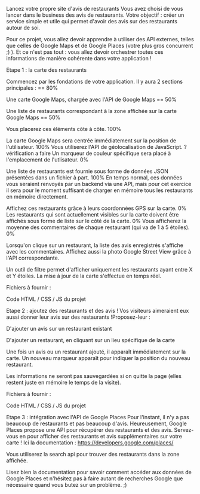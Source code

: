 Lancez votre propre site d'avis de restaurants
Vous avez choisi de vous lancer dans le business des avis de restaurants. Votre objectif :
créer un service simple et utile qui permet d'avoir des avis sur des restaurants autour de soi.

Pour ce projet, vous allez devoir apprendre à utiliser des API externes, telles que celles de Google Maps et de Google Places (votre plus gros concurrent ;) ).
Et ce n'est pas tout : vous allez devoir orchestrer toutes ces informations de manière cohérente dans votre application !

Etape 1 : la carte des restaurants

Commencez par les fondations de votre application. Il y aura 2 sections principales : == 80%

Une carte Google Maps, chargée avec l'API de Google Maps == 50%

Une liste de restaurants correspondant à la zone affichée sur la carte Google Maps == 50%

Vous placerez ces éléments côte à côte. 100%

La carte Google Maps sera centrée immédiatement sur la position de l'utilisateur. 100%
Vous utiliserez l'API de géolocalisation de JavaScript. ? vérification a faire
Un marqueur de couleur spécifique sera placé à l'emplacement de l'utlisateur. 0%

Une liste de restaurants est fournie sous forme de données JSON présentées dans un fichier à part. 100%
En temps normal, ces données vous seraient renvoyés par un backend via une API,
mais pour cet exercice il sera pour le moment suffisant de charger en mémoire tous les restaurants en mémoire directement.


Affichez ces restaurants grâce à leurs coordonnées GPS sur la carte. 0%
Les restaurants qui sont actuellement visibles sur la carte doivent être affichés sous forme de liste sur le côté de la carte. 0%
Vous afficherez la moyenne des commentaires de chaque restaurant (qui va de 1 à 5 étoiles). 0%

Lorsqu'on clique sur un restaurant, la liste des avis enregistrés s'affiche avec les commentaires. Affichez aussi la photo Google Street View grâce à l'API correspondante.

Un outil de filtre permet d'afficher uniquement les restaurants ayant entre X et Y étoiles. La mise à jour de la carte s'effectue en temps réel.

Fichiers à fournir :

Code HTML / CSS / JS du projet

Etape 2 : ajoutez des restaurants et des avis !
Vos visiteurs aimeraient eux aussi donner leur avis sur des restaurants !Proposez-leur :

D'ajouter un avis sur un restaurant existant

D'ajouter un restaurant, en cliquant sur un lieu spécifique de la carte

Une fois un avis ou un restaurant ajouté, il apparaît immédiatement sur la carte. Un nouveau marqueur apparaît pour indiquer la position du nouveau restaurant.

Les informations ne seront pas sauvegardées si on quitte la page (elles restent juste en mémoire le temps de la visite).

Fichiers à fournir :

Code HTML / CSS / JS du projet

Etape 3 : intégration avec l'API de Google Places
Pour l'instant, il n'y a pas beaucoup de restaurants et pas beaucoup d'avis. Heureusement, Google Places propose une API pour récupérer des restaurants et des avis. Servez-vous en pour afficher des restaurants et avis supplémentaires sur votre carte ! Ici la documentation : https://developers.google.com/places/



Vous utiliserez la search api pour trouver des restaurants dans la zone affichée.

Lisez bien la documentation pour savoir comment accéder aux données de Google Places et n'hésitez pas à faire autant de recherches Google que nécessaire quand vous butez sur un problème. ;)
